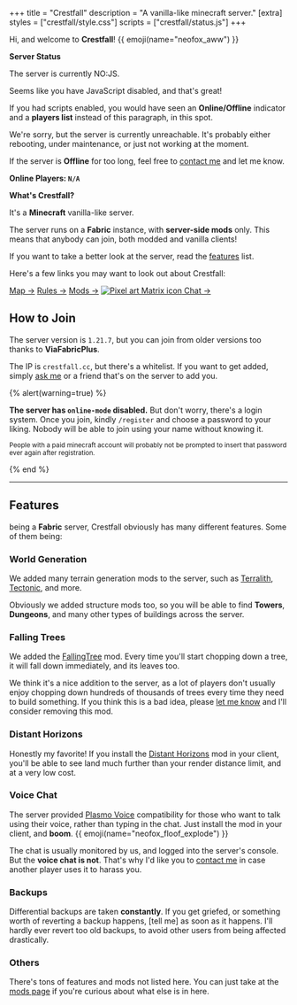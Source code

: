 +++
title = "Crestfall"
description = "A vanilla-like minecraft server."
[extra]
styles = ["crestfall/style.css"]
scripts = ["crestfall/status.js"]
+++

Hi, and welcome to **Crestfall**! {{ emoji(name="neofox_aww") }}

<div class="card-grid big">

<div class="card">
<strong class="title">Server Status</strong>
<div id="online-card" class="card-content">

The server is currently <span id="online-indicator"><noscript>NO:JS</noscript></span>.

<noscript>

Seems like you have JavaScript disabled, and that's great!

If you had scripts enabled, you would have seen an **Online/Offline** indicator and a **players list** instead of this paragraph, in this spot.

</noscript>

<div id="offline-message" class="hidden">

We're sorry, but the server is currently unreachable. It's probably either rebooting, under maintenance, or just not working at the moment.

If the server is **Offline** for too long, feel free to [contact me](@/socials/index.md) and let me know.

</div>

<div id="player-details" class="hidden fancy-list">
<strong>Online Players: <code id="player-counter">N/A</code></strong>
<ul id="players-list"></ul>
</div>

</div>
</div>


<div class="card">
<strong class="title">What's Crestfall?</strong>
<div class="card-content">

It's a **Minecraft** vanilla-like server.

The server runs on a **Fabric** instance, with **server-side mods** only. This means that anybody can join, both modded and vanilla clients!

If you want to take a better look at the server, read the [features](#features) list.

</div>
</div>

</div>

Here's a few links you may want to look out about Crestfall:

<div class="buttons start">
<a class="suggested" href="https://map.crestfall.cc/">Map →</a>
<a href="rules/">Rules →</a>
<a href="mods/">Mods →</a>
<a href="https://matrix.to/#/#crestfall:envs.net/">
<img alt="Pixel art Matrix icon" title="Matrix" class="emoji transparent pixels drop-shadow" src="/socials/icons/matrix.png" />
Chat →
</a>
</div>

## How to Join

The server version is `1.21.7`, but you can join from older versions too thanks to **ViaFabricPlus**.

The IP is `crestfall.cc`, but there's a whitelist. If you want to get added, simply [ask me](@/socials/index.md) or a friend that's on the server to add you.

{% alert(warning=true) %}

**The server has `online-mode` disabled.** But don't worry, there's a login system. Once you join, kindly `/register` and choose a password to your liking. Nobody will be able to join using your name without knowing it.

<small>People with a paid minecraft account will probably not be prompted to insert that password ever again after registration.</small>

{% end %}

---

## Features

being a **Fabric** server, Crestfall obviously has many different features. Some of them being:

### World Generation

We added many terrain generation mods to the server, such as [Terralith](https://modrinth.com/datapack/terralith/), [Tectonic](https://modrinth.com/datapack/tectonic/), and more.

Obviously we added structure mods too, so you will be able to find **Towers**, **Dungeons**, and many other types of buildings across the server.

### Falling Trees

We added the [FallingTree](https://modrinth.com/mod/fallingtree/) mod. Every time you'll start chopping down a tree, it will fall down immediately, and its leaves too.

We think it's a nice addition to the server, as a lot of players don't usually enjoy chopping down hundreds of thousands of trees every time they need to build something. If you think this is a bad idea, please [let me know](@/socials/index.md) and I'll consider removing this mod.

### Distant Horizons

Honestly my favorite! If you install the [Distant Horizons](https://modrinth.com/mod/distanthorizons/) mod in your client, you'll be able to see land much further than your render distance limit, and at a very low cost.

### Voice Chat

The server provided [Plasmo Voice](https://modrinth.com/plugin/plasmo-voice/) compatibility for those who want to talk using their voice, rather than typing in the chat. Just install the mod in your client, and **boom**. {{ emoji(name="neofox_floof_explode") }}

The chat is usually monitored by us, and logged into the server's console. But the **voice chat is not**. That's why I'd like you to [contact me](@/socials/index.md) in case another player uses it to harass you.

### Backups

Differential backups are taken **constantly**. If you get griefed, or something worth of reverting a backup happens, [tell me] as soon as it happens. I'll hardly ever revert too old backups, to avoid other users from being affected drastically.

### Others

There's tons of features and mods not listed here. You can just take at the [mods page](@/crestfall/mods/index.md) if you're curious about what else is in here.
